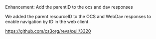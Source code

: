 Enhancement: Add the parentID to the ocs and dav responses

We added the parent resourceID to the OCS and WebDav responses to enable navigation by ID in the web client.

https://github.com/cs3org/reva/pull/3320
